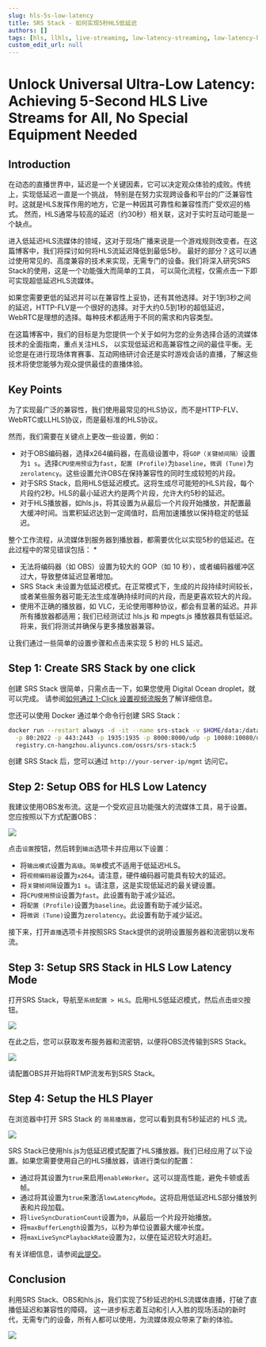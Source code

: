 ```yaml
---
slug: hls-5s-low-latency
title: SRS Stack - 如何实现5秒HLS低延迟
authors: []
tags: [hls, llhls, live-streaming, low-latency-streaming, low-latency-hls]
custom_edit_url: null
---
```


# Unlock Universal Ultra-Low Latency: Achieving 5-Second HLS Live Streams for All, No Special Equipment Needed

## Introduction

在动态的直播世界中，延迟是一个关键因素，它可以决定观众体验的成败。传统上，实现低延迟一直是一个挑战，
特别是在努力实现跨设备和平台的广泛兼容性时。这就是HLS发挥作用的地方，它是一种因其可靠性和兼容性而广受欢迎的格式。
然而，HLS通常与较高的延迟（约30秒）相关联，这对于实时互动可能是一个缺点。

<!--truncate-->

进入低延迟HLS流媒体的领域，这对于现场广播来说是一个游戏规则改变者。在这篇博客中，我们将探讨如何将HLS流延迟降低到最低5秒。
最好的部分？这可以通过使用常见的、高度兼容的技术来实现，无需专门的设备。我们将深入研究SRS Stack的使用，这是一个功能强大而简单的工具，
可以简化流程，仅需点击一下即可实现超低延迟HLS流媒体。

如果您需要更低的延迟并可以在兼容性上妥协，还有其他选择。对于1到3秒之间的延迟，HTTP-FLV是一个很好的选择。对于大约0.5到1秒的超低延迟，
WebRTC是理想的选择。每种技术都适用于不同的需求和内容类型。

在这篇博客中，我们的目标是为您提供一个关于如何为您的业务选择合适的流媒体技术的全面指南，重点关注HLS，
以实现低延迟和高兼容性之间的最佳平衡。无论您是在进行现场体育赛事、互动网络研讨会还是实时游戏会话的直播，了解这些技术将使您能够为观众提供最佳的直播体验。

## Key Points

为了实现最广泛的兼容性，我们使用最常见的HLS协议，而不是HTTP-FLV、WebRTC或LLHLS协议，而是最标准的HLS协议。

然而，我们需要在关键点上更改一些设置，例如：

* 对于OBS编码器，选择x264编码器，在高级设置中，将`GOP（关键帧间隔）`设置为`1 s`。选择`CPU使用预设`为`fast`，`配置 (Profile)`为`baseline`，`微调 (Tune)`为`zerolatency`。这些设置允许OBS在保持兼容性的同时生成较短的片段。
* 对于SRS Stack，启用HLS低延迟模式。这将生成尽可能短的HLS片段，每个片段约2秒。HLS的最小延迟大约是两个片段，允许大约5秒的延迟。
* 对于HLS播放器，如hls.js，将其设置为从最后一个片段开始播放，并配置最大缓冲时间。当累积延迟达到一定阈值时，启用加速播放以保持稳定的低延迟。

整个工作流程，从流媒体到服务器到播放器，都需要优化以实现5秒的低延迟。在此过程中的常见错误包括：
* 
* 无法将编码器（如 OBS）设置为较大的 GOP（如 10 秒），或者编码器缓冲区过大，导致整体延迟显著增加。
* SRS Stack 未设置为低延迟模式。在正常模式下，生成的片段持续时间较长，或者某些服务器可能无法生成准确持续时间的片段，而是更喜欢较大的片段。
* 使用不正确的播放器，如 VLC，无论使用哪种协议，都会有显著的延迟。并非所有播放器都适用；我们已经测试过 hls.js 和 mpegts.js 播放器具有低延迟。将来，我们将测试并确保与更多播放器兼容。

让我们通过一些简单的设置步骤和点击来实现 5 秒的 HLS 延迟。

## Step 1: Create SRS Stack by one click

创建 SRS Stack 很简单，只需点击一下，如果您使用 Digital Ocean droplet，就可以完成。
请参阅[如何通过 1-Click 设置视频流服务](./2022-04-09-SRS-Stack-Tutorial.md)了解详细信息。

您还可以使用 Docker 通过单个命令行创建 SRS Stack：

```bash
docker run --restart always -d -it --name srs-stack -v $HOME/data:/data \
  -p 80:2022 -p 443:2443 -p 1935:1935 -p 8000:8000/udp -p 10080:10080/udp \
  registry.cn-hangzhou.aliyuncs.com/ossrs/srs-stack:5
```

创建 SRS Stack 后，您可以通过 `http://your-server-ip/mgmt` 访问它。

## Step 2: Setup OBS for HLS Low Latency

我建议使用OBS发布流。这是一个受欢迎且功能强大的流媒体工具，易于设置。 您应按照以下方式配置OBS：

![](/img/blog-2024-01-06-11.png)

点击`设置`按钮，然后转到`输出`选项卡并应用以下设置：

* 将`输出模式`设置为`高级`。`简单`模式不适用于低延迟HLS。
* 将`视频编码器`设置为`x264`。请注意，硬件编码器可能具有较大的延迟。
* 将`关键帧间隔`设置为`1 s`。请注意，这是实现低延迟的最关键设置。
* 将`CPU使用预设`设置为`fast`。此设置有助于减少延迟。
* 将`配置 (Profile)`设置为`baseline`。此设置有助于减少延迟。
* 将`微调 (Tune)`设置为`zerolatency`。此设置有助于减少延迟。

接下来，打开`直播`选项卡并按照SRS Stack提供的说明设置服务器和流密钥以发布流。

## Step 3: Setup SRS Stack in HLS Low Latency Mode

打开SRS Stack，导航至`系统配置 > HLS`。启用HLS低延迟模式，然后点击`提交`按钮。

![](/img/blog-2024-01-06-12.png)

在此之后，您可以获取发布服务器和流密钥，以便将OBS流传输到SRS Stack。

![](/img/blog-2024-01-06-13.png)

请配置OBS并开始将RTMP流发布到SRS Stack。

## Step 4: Setup the HLS Player

在浏览器中打开 SRS Stack 的 `简易播放器`，您可以看到具有5秒延迟的 HLS 流。

![](/img/blog-2024-01-06-04.png)

SRS Stack已使用hls.js为低延迟模式配置了HLS播放器。我们已经应用了以下设置。如果您需要使用自己的HLS播放器，请进行类似的配置：

* 通过将其设置为`true`来启用`enableWorker`。这可以提高性能，避免卡顿或丢帧。
* 通过将其设置为`true`来激活`lowLatencyMode`。这将启用低延迟HLS部分播放列表和片段加载。
* 将`liveSyncDurationCount`设置为`0`，从最后一个片段开始播放。
* 将`maxBufferLength`设置为`5`，以秒为单位设置最大缓冲长度。
* 将`maxLiveSyncPlaybackRate`设置为`2`，以便在延迟较大时追赶。

有关详细信息，请参阅[此提交](https://github.com/ossrs/srs-stack/commit/a6b709f516da3c7f36f5c3c599142296148187ee#diff-06095ca53f7d88e4f592f1a432030f541adf2060cb2dfc6c4efd86cd9f074820R40)。

## Conclusion

利用SRS Stack、OBS和hls.js，我们实现了5秒延迟的HLS流媒体直播，打破了直播低延迟和兼容性的障碍。
这一进步标志着互动和引人入胜的现场活动的新时代，无需专门的设备，所有人都可以使用，为流媒体观众带来了新的体验。

![](https://ossrs.net/gif/v1/sls.gif?site=ossrs.net&path=/lts/blog-zh/2024-01-06-HLS-5s-Low-Latency)
